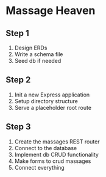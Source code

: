 # Massage Heaven

## Step 1

1. Design ERDs
2. Write a schema file
3. Seed db if needed

## Step 2

1. Init a new Express application
2. Setup directory structure
3. Serve a placeholder root route

## Step 3

1. Create the massages REST router
2. Connect to the database
3. Implement db CRUD functionality
4. Make forms to crud massages
5. Connect everything
